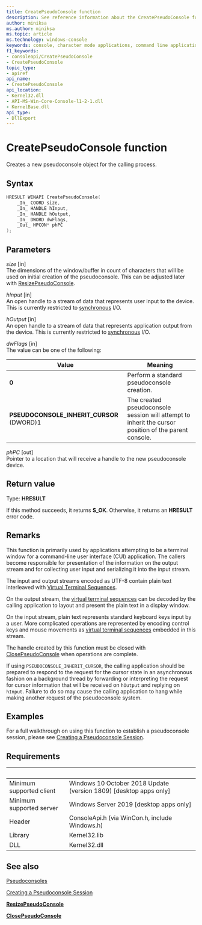 ```yaml
---
title: CreatePseudoConsole function
description: See reference information about the CreatePseudoConsole function, which allocates a new pseudoconsole for the calling process.
author: miniksa
ms.author: miniksa
ms.topic: article
ms.technology: windows-console
keywords: console, character mode applications, command line applications, terminal applications, console api, conpty, pseudoconsole
f1_keywords:
- consoleapi/CreatePseudoConsole
- CreatePseudoConsole
topic_type:
- apiref
api_name:
- CreatePseudoConsole
api_location:
- Kernel32.dll
- API-MS-Win-Core-Console-l1-2-1.dll
- KernelBase.dll
api_type:
- DllExport
---
```


# CreatePseudoConsole function

Creates a new pseudoconsole object for the calling process.

## Syntax

```C
HRESULT WINAPI CreatePseudoConsole(
    _In_ COORD size,
    _In_ HANDLE hInput,
    _In_ HANDLE hOutput,
    _In_ DWORD dwFlags,
    _Out_ HPCON* phPC
);
```

## Parameters

*size* \[in\]  
The dimensions of the window/buffer in count of characters that will be used on initial creation of the pseudoconsole. This can be adjusted later with [ResizePseudoConsole](resizepseudoconsole.md).

*hInput* \[in\]  
An open handle to a stream of data that represents user input to the device. This is currently restricted to [synchronous](/windows/desktop/Sync/synchronization-and-overlapped-input-and-output) I/O.

*hOutput* \[in\]  
An open handle to a stream of data that represents application output from the device. This is currently restricted to [synchronous](/windows/desktop/Sync/synchronization-and-overlapped-input-and-output) I/O.

*dwFlags* \[in\]  
The value can be one of the following:

| Value | Meaning |
|-|-|
| **0** | Perform a standard pseudoconsole creation. |
| **PSEUDOCONSOLE_INHERIT_CURSOR** (DWORD)1 | The created pseudoconsole session will attempt to inherit the cursor position of the parent console. |

*phPC* \[out\]  
Pointer to a location that will receive a handle to the new pseudoconsole device.

## Return value

Type: **HRESULT**

If this method succeeds, it returns **S_OK**. Otherwise, it returns an **HRESULT** error code.

## Remarks

This function is primarily used by applications attempting to be a terminal window for a command-line user interface (CUI) application. The callers become responsible for presentation of the information on the output stream and for collecting user input and serializing it into the input stream.

The input and output streams encoded as UTF-8 contain plain text interleaved with [Virtual Terminal Sequences](console-virtual-terminal-sequences.md).

On the output stream, the [virtual terminal sequences](console-virtual-terminal-sequences.md) can be decoded by the calling application to layout and present the plain text in a display window.

On the input stream, plain text represents standard keyboard keys input by a user. More complicated operations are represented by encoding control keys and mouse movements as [virtual terminal sequences](console-virtual-terminal-sequences.md) embedded in this stream.

The handle created by this function must be closed with [ClosePseudoConsole](closepseudoconsole.md) when operations are complete.

If using `PSEUDOCONSOLE_INHERIT_CURSOR`, the calling application should be prepared to respond to the request for the cursor state in an asynchronous fashion on a background thread by forwarding or interpreting the request for cursor information that will be received on `hOutput` and replying on `hInput`. Failure to do so may cause the calling application to hang while making another request of the pseudoconsole system.

## Examples

For a full walkthrough on using this function to establish a pseudoconsole session, please see [Creating a Pseudoconsole Session](creating-a-pseudoconsole-session.md).

## Requirements

| &nbsp; | &nbsp; |
|-|-|
| Minimum supported client | Windows 10 October 2018 Update (version 1809) \[desktop apps only\] |
| Minimum supported server | Windows Server 2019 \[desktop apps only\] |
| Header | ConsoleApi.h (via WinCon.h, include Windows.h) |
| Library | Kernel32.lib |
| DLL | Kernel32.dll |

## See also

[Pseudoconsoles](pseudoconsoles.md)

[Creating a Pseudoconsole Session](creating-a-pseudoconsole-session.md)

[**ResizePseudoConsole**](resizepseudoconsole.md)

[**ClosePseudoConsole**](closepseudoconsole.md)
